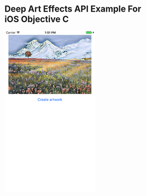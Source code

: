 # Deep Art Effects API Example For iOS Objective C
<img src="./Screenshot.png" width = "300" alt="0" align="center" />
